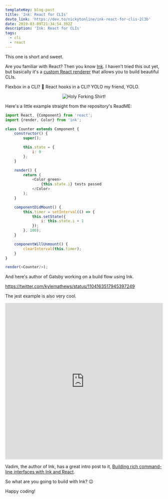 ```yaml
---
templateKey: blog-post
title: 'Ink: React for CLIs'
devto_link: 'https://dev.to/nickytonline/ink-react-for-clis-2l3b'
date: 2019-03-09T21:34:54.392Z
description: 'Ink: React for CLIs'
tags:
  - cli
  - react
---
```

This one is short and sweet.

Are you familiar with React? Then you know [Ink](https://github.com/vadimdemedes/ink). I haven't tried this out yet, but basically it's a [custom React renderer](https://github.com/nitin42/Making-a-custom-React-renderer) that allows you to build beautiful CLIs.

Flexbox in a CLI? 🤯 React hooks in a CLI? YOLO my friend, YOLO.

<center>

![Holy Forking Shirt!](https://media.giphy.com/media/xT0xeGWDzEfcsd8QzC/giphy.gif)
</center>

Here's a little example straight from the repository's ReadME:

```javascript
import React, {Component} from 'react';
import {render, Color} from 'ink';

class Counter extends Component {
	constructor() {
		super();

		this.state = {
			i: 0
		};
	}

	render() {
		return (
			<Color green>
				{this.state.i} tests passed
			</Color>
		);
	}

	componentDidMount() {
		this.timer = setInterval(() => {
			this.setState({
				i: this.state.i + 1
			});
		}, 100);
	}

	componentWillUnmount() {
		clearInterval(this.timer);
	}
}

render(<Counter/>);
```

And here's author of Gatsby working on a build flow using Ink.

https://twitter.com/kylemathews/status/1104163517945397249


The jest example is also very cool.

<iframe style="height: 500px;" frameborder="0" width="100%" height="500px" src="https://repl.it/@vadimdemedes/ink-jest-demo?lite=true"></iframe>

Vadim, the author of Ink, has a great intro post to it, [Building rich command-line interfaces with Ink and React](https://vadimdemedes.com/posts/building-rich-command-line-interfaces-with-ink-and-react).


So what are you going to build with Ink? 😉

Happy coding!
